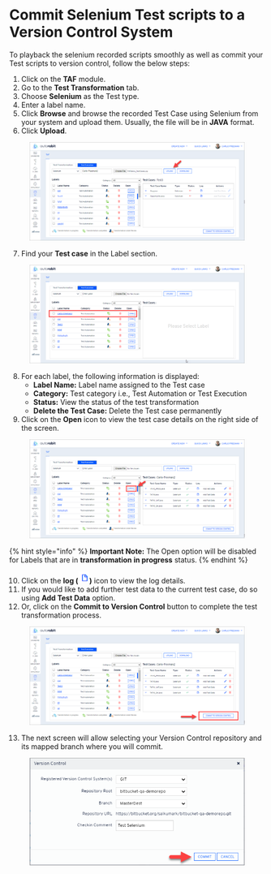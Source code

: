 # Commit Selenium Test scripts to a Version Control System

To playback the selenium recorded scripts smoothly as well as commit your Test scripts to version control, follow the below steps:&#x20;

1. Click on the **TAF** module.
2. Go to the **Test Transformation** tab.
3. Choose **Selenium** as the Test type.
4. Enter a label name.&#x20;
5. Click **Browse** and browse the recorded Test Case using Selenium from your system and upload them. Usually, the file will be in **JAVA** format.
6. Click **Upload**.

<figure><img src="../../.gitbook/assets/image (55).png" alt=""><figcaption></figcaption></figure>

7. Find your **Test case** in the Label section.

<figure><img src="../../.gitbook/assets/image (1) (1) (1) (1) (1) (1) (1) (1) (1) (1) (1) (1) (1) (1) (1).png" alt=""><figcaption></figcaption></figure>

8. For each label, the following information is displayed:
   * **Label Name:** Label name assigned to the Test case
   * **Category:** Test category i.e., Test Automation or Test Execution
   * **Status:** View the status of the test transformation
   * **Delete the Test Case:** Delete the Test case permanently
9. Click on the **Open** icon to view the test case details on the right side of the screen.

<figure><img src="../../.gitbook/assets/image (2) (1) (1) (1) (1) (1) (1) (1).png" alt=""><figcaption></figcaption></figure>

{% hint style="info" %}
**Important Note:** The Open option will be disabled for Labels that are in **transformation in progress** status.
{% endhint %}

10. Click on the **log (**![](<../../.gitbook/assets/image (3) (1) (1) (1) (1) (1) (1).png>)**)** icon to view the log details.
11. If you would like to add further test data to the current test case, do so using **Add Test Data** option.
12. Or, click on the **Commit to Version Control** button to complete the test transformation process.

<figure><img src="../../.gitbook/assets/image (4) (1) (1) (1) (1) (1).png" alt=""><figcaption></figcaption></figure>

13. The next screen will allow selecting your Version Control repository and its mapped branch where you will commit.

<figure><img src="../../.gitbook/assets/image (5) (1) (1) (1) (1) (1).png" alt="" width="453"><figcaption></figcaption></figure>
